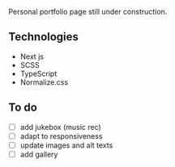Personal portfolio page still under construction.

## Technologies
- Next js
- SCSS
- TypeScript
- Normalize.css

## To do
- [ ] add jukebox (music rec)
- [ ] adapt to responsiveness
- [ ] update images and alt texts
- [ ] add gallery
